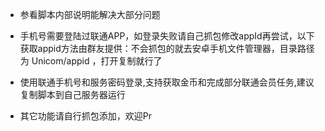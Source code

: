 * 参看脚本内部说明能解决大部分问题  
  
* 手机号需要登陆过联通APP，如登录失败请自己抓包修改appId再尝试，以下获取appid方法由群友提供：不会抓包的就去安卓手机文件管理器，目录路径为 Unicom/appid ，打开复制就行了  
  
* 使用联通手机号和服务密码登录,支持获取金币和完成部分联通会员任务,建议复制脚本到自己服务器运行  
  
* 其它功能请自行抓包添加，欢迎Pr  